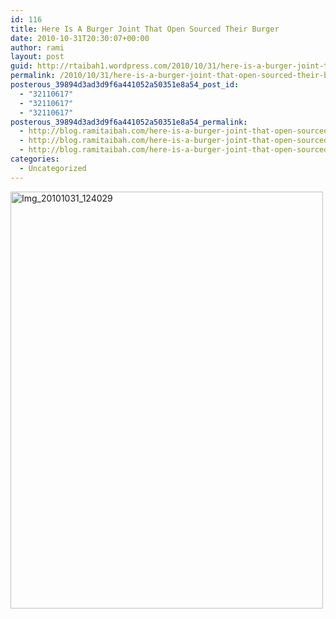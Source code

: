 ```yaml
---
id: 116
title: Here Is A Burger Joint That Open Sourced Their Burger
date: 2010-10-31T20:30:07+00:00
author: rami
layout: post
guid: http://rtaibah1.wordpress.com/2010/10/31/here-is-a-burger-joint-that-open-sourced-their-burger
permalink: /2010/10/31/here-is-a-burger-joint-that-open-sourced-their-burger/
posterous_39894d3ad3d9f6a441052a50351e8a54_post_id:
  - "32110617"
  - "32110617"
  - "32110617"
posterous_39894d3ad3d9f6a441052a50351e8a54_permalink:
  - http://blog.ramitaibah.com/here-is-a-burger-joint-that-open-sourced-thei
  - http://blog.ramitaibah.com/here-is-a-burger-joint-that-open-sourced-thei
  - http://blog.ramitaibah.com/here-is-a-burger-joint-that-open-sourced-thei
categories:
  - Uncategorized
---
```

<div class='p_embed p_image_embed'>
  <a href="http://139.59.20.41/wp-content/uploads/2011/12/img_20101031_124029-scaled-1000.jpg"><img alt="Img_20101031_124029" height="667" src="http://139.59.20.41/wp-content/uploads/2011/12/img_20101031_124029-scaled-1000.jpg?w=225" width="500" /></a>
</div>